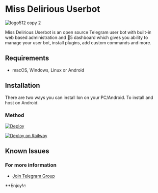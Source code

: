 

# Miss Delirious Userbot

![logo512 copy 2](https://telegra.ph/file/d6e6b1fcf3252659923fd.jpg)
 
Miss Delirious Userbot is an open source Telegram user bot with built-in web based administration and 🤣5 dashboard which gives you ability to manage your user bot, install plugins, add custom commands and more.
  


## Requirements

* macOS, Windows, Linux or Android

## Installation

There are two ways you can install Ion on your PC/Android. To install and host on Android.


### Method 



[![Deploy](https://www.herokucdn.com/deploy/button.svg)](https://heroku.com/deploy?template=https://github.com/shivamsharma16-beep/missdeliriousub)

[![Deploy on Railway](https://railway.app/button.svg)](https://railway.app/new/template?template=https://github.com/shivamsharma16-beep/missdeliriousub)
  
## Known Issues

  

### For more information

  

*  [Join Telegram Group](https://t.me/missdelirioussupport)
  

**Enjoy!🔥

